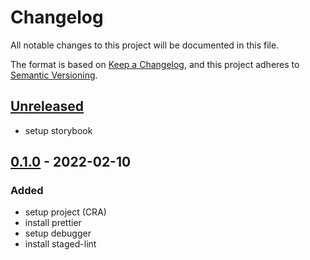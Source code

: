 # Changelog

All notable changes to this project will be documented in this file.

The format is based on [Keep a Changelog](https://keepachangelog.com/en/1.0.0/),
and this project adheres to [Semantic Versioning](https://semver.org/spec/v2.0.0.html).

## [Unreleased]

- setup storybook

## [0.1.0] - 2022-02-10

### Added

- setup project (CRA)
- install prettier
- setup debugger
- install staged-lint

[unreleased]: https://github.com/pherval/dashboard/compare/v0.1.0...HEAD
[0.1.0]: https://github.com/pherval/dashboard/releases/tag/v0.1.0
